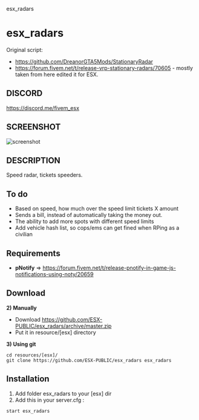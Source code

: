 esx_radars

# esx_radars
Original script: 
- https://github.com/DreanorGTA5Mods/StationaryRadar
- https://forum.fivem.net/t/release-vrp-stationary-radars/70605 - mostly taken from here edited it for ESX. 


## DISCORD

https://discord.me/fivem_esx

## SCREENSHOT

![screenshot](https://i.imgur.com/C3cWiT5.png)

## DESCRIPTION

Speed radar, tickets speeders. 

## To do

- Based on speed, how much over the speed limit tickets X amount
- Sends a bill, instead of automatically taking the money out. 
- The ability to add more spots with different speed limits
- Add vehicle hash list, so cops/ems can get fined when RPing as a civilian

## Requirements

- **pNotify** => https://forum.fivem.net/t/release-pnotify-in-game-js-notifications-using-noty/20659

## Download

**2) Manually**

- Download https://github.com/ESX-PUBLIC/esx_radars/archive/master.zip
- Put it in resource/[esx] directory

**3) Using git**

```
cd resources/[esx]/
git clone https://github.com/ESX-PUBLIC/esx_radars esx_radars
```

## Installation

1) Add folder esx_radars to your [esx] dir
2) Add this in your server.cfg :

```
start esx_radars
```
